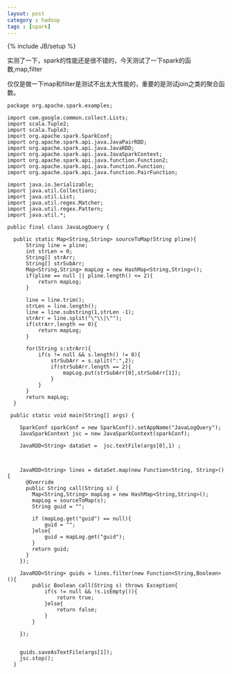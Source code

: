 ```yaml
---
layout: post
category : hadoop
tags : [spark]
---
```

{% include JB/setup %}

实测了一下，spark的性能还是很不错的，今天测试了一下spark的函数,map,filter

仅仅是做一下map和filter是测试不出太大性能的，重要的是测试join之类的聚合函数。


    package org.apache.spark.examples;

    import com.google.common.collect.Lists;
    import scala.Tuple2;
    import scala.Tuple3;
    import org.apache.spark.SparkConf;
    import org.apache.spark.api.java.JavaPairRDD;
    import org.apache.spark.api.java.JavaRDD;
    import org.apache.spark.api.java.JavaSparkContext;
    import org.apache.spark.api.java.function.Function2;
    import org.apache.spark.api.java.function.Function;
    import org.apache.spark.api.java.function.PairFunction;

    import java.io.Serializable;
    import java.util.Collections;
    import java.util.List;
    import java.util.regex.Matcher;
    import java.util.regex.Pattern;
    import java.util.*;

    public final class JavaLogQuery {

      public static Map<String,String> sourceToMap(String pline){
          String line = pline;
          int strLen = 0;
          String[] strArr;
          String[] strSubArr;
          Map<String,String> mapLog = new HashMap<String,String>();
          if(pline == null || pline.length() <= 2){
              return mapLog;
          }

          line = line.trim();
          strLen = line.length();
          line = line.substring(1,strLen -1);
          strArr = line.split("\"\\|\"");
          if(strArr.length == 0){
              return mapLog;
          }

          for(String s:strArr){
              if(s != null && s.length() != 0){
                  strSubArr = s.split(":",2);
                  if(strSubArr.length == 2){
                      mapLog.put(strSubArr[0],strSubArr[1]);
                  }
              }
          }
          return mapLog;
      }

     public static void main(String[] args) {

        SparkConf sparkConf = new SparkConf().setAppName("JavaLogQuery");
        JavaSparkContext jsc = new JavaSparkContext(sparkConf);

        JavaRDD<String> dataSet =  jsc.textFile(args[0],1) ;



        JavaRDD<String> lines = dataSet.map(new Function<String, String>() {
          @Override
          public String call(String s) {
            Map<String,String> mapLog = new HashMap<String,String>();
            mapLog = sourceToMap(s);
            String guid = "";

            if (mapLog.get("guid") == null){
                guid = "";
            }else{
                guid = mapLog.get("guid");
            }
            return guid;
          }
        });

        JavaRDD<String> guids = lines.filter(new Function<String,Boolean>(){
            public Boolean call(String s) throws Exception{
                if(s != null && !s.isEmpty()){
                    return true;
                }else{
                    return false;
                }
            }

        });


        guids.saveAsTextFile(args[1]);
        jsc.stop();
      }



